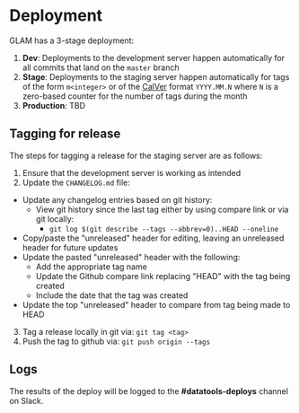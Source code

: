 # Deployment

GLAM has a 3-stage deployment:

1. **Dev**: Deployments to the development server happen automatically for all commits that land on the `master` branch
2. **Stage**: Deployments to the staging server happen automatically for tags of the form `m<integer>` or of the [CalVer](http://calver.org/) format `YYYY.MM.N` where `N` is a zero-based counter for the number of tags during the month
3. **Production**: TBD

## Tagging for release

The steps for tagging a release for the staging server are as follows:

1. Ensure that the development server is working as intended
2. Update the `CHANGELOG.md` file:

- Update any changelog entries based on git history:
  - View git history since the last tag either by using compare link or via git locally:
    - `git log $(git describe --tags --abbrev=0)..HEAD --oneline`
- Copy/paste the "unreleased" header for editing, leaving an unreleased header for future updates
- Update the pasted "unreleased" header with the following:
  - Add the appropriate tag name
  - Update the Github compare link replacing "HEAD" with the tag being created
  - Include the date that the tag was created
- Update the top "unreleased" header to compare from tag being made to HEAD

3. Tag a release locally in git via: `git tag <tag>`
4. Push the tag to github via: `git push origin --tags`

## Logs

The results of the deploy will be logged to the **#datatools-deploys** channel
on Slack.
